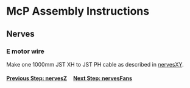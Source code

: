 # McP Assembly Instructions

## Nerves

### E motor wire

Make one 1000mm JST XH to JST PH cable as described in [nervesXY](nervesXY.md).

#### [Previous Step: nervesZ](nervesZ.md) &nbsp;&nbsp;&nbsp; [Next Step: nervesFans](nervesFans.md)
